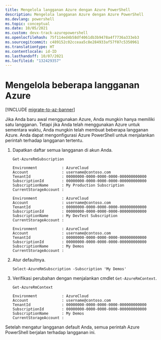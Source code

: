 ```yaml
---
title: Mengelola langganan Azure dengan Azure PowerShell
description: Mengelola langganan Azure dengan Azure PowerShell
ms.devlang: powershell
ms.topic: conceptual
ms.date: 10/05/2021
ms.custom: devx-track-azurepowershell
ms.openlocfilehash: 75f114ed4b58df4061db3b9478a4f7736a333eb3
ms.sourcegitcommit: c489152c02cceaa5c8e284933af57f07c5350961
ms.translationtype: HT
ms.contentlocale: id-ID
ms.lasthandoff: 10/07/2021
ms.locfileid: "132429357"
---
```

# <a name="manage-multiple-azure-subscriptions"></a>Mengelola beberapa langganan Azure

[!INCLUDE [migrate-to-az-banner](../../includes/migrate-to-az-banner.md)]

Jika Anda baru awal menggunakan Azure, Anda mungkin hanya memiliki satu langganan. Tetapi jika Anda telah menggunakan Azure untuk sementara waktu, Anda mungkin telah membuat beberapa langganan Azure. Anda dapat mengonfigurasi Azure PowerShell untuk menjalankan perintah terhadap langganan tertentu.

1. Dapatkan daftar semua langganan di akun Anda.

   ```azurepowershell
   Get-AzureRmSubscription
   ```

   ```Output
   Environment           : AzureCloud
   Account               : username@contoso.com
   TenantId              : 00000000-0000-0000-0000-000000000000
   SubscriptionId        : 00000000-0000-0000-0000-000000000000
   SubscriptionName      : My Production Subscription
   CurrentStorageAccount :

   Environment           : AzureCloud
   Account               : username@contoso.com
   TenantId              : 00000000-0000-0000-0000-000000000000
   SubscriptionId        : 00000000-0000-0000-0000-000000000000
   SubscriptionName      : My DevTest Subscription
   CurrentStorageAccount :

   Environment           : AzureCloud
   Account               : username@contoso.com
   TenantId              : 00000000-0000-0000-0000-000000000000
   SubscriptionId        : 00000000-0000-0000-0000-000000000000
   SubscriptionName      : My Demos
   CurrentStorageAccount :
   ```

2. Atur defaultnya.

   ```azurepowershell
   Select-AzureRmSubscription -Subscription 'My Demos'
   ```

3. Verifikasi perubahan dengan menjalankan cmdlet `Get-AzureRmContext`.

   ```azurepowershell
   Get-AzureRmContext
   ```

   ```Output
   Environment           : AzureCloud
   Account               : username@contoso.com
   TenantId              : 00000000-0000-0000-0000-000000000000
   SubscriptionId        : 00000000-0000-0000-0000-000000000000
   SubscriptionName      : My Demos
   CurrentStorageAccount :
   ```

Setelah mengatur langganan default Anda, semua perintah Azure PowerShell berjalan terhadap langganan ini.
